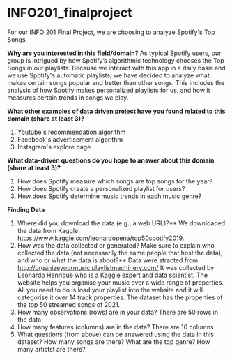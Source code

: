 # INFO201_finalproject

For our INFO 201 Final Project, we are choosing to analyze Spotify's Top Songs.

**Why are you interested in this field/domain?**
As typical Spotify users, our group is intrigued by how Spotify’s algorithmic technology chooses the Top Songs in our playlists. Because we interact with this app in a daily basis and we use Spotify's automatic playlists, we have decided to analyze what makes certain songs popular and better than other songs. This includes the analysis of how Spotify makes personalized playlists for us, and how it measures certain trends in songs we play. 

**What other examples of data driven project have you found related to this domain (share at least 3)?**
1) Youtube's recommendation algorithm 
2) Facebook's advertisement algorithm
3) Instagram's explore page


**What data-driven questions do you hope to answer about this domain (share at least 3)?**
1) How does Spotify measure which songs are top songs for the year? 
2) How does Spotify create a personalized playlist for users? 
3) How does Spotify determine music trends in each music genre? 

**Finding Data**
1) Where did you download the data (e.g., a web URL)?**
We downloaded the data from Kaggle https://www.kaggle.com/leonardopena/top50spotify2019.
2) How was the data collected or generated? Make sure to explain who collected the data (not necessarily the same people that host the data), and who or what the data is about?**
Data were stracted from: http://organizeyourmusic.playlistmachinery.com/
It was collected by Leonardo Henrique who is a Kaggle expert and data scientist.
The website helps you organise your music over a wide range of properties. All you need to do is load your playlist into the website and it will categorise it over 14 track properties. The dataset has the properties of the top 50 streamed songs of 2021.
3) How many observations (rows) are in your data?
There are 50 rows in the data
4) How many features (columns) are in the data?
There are 10 columns
5) What questions (from above) can be answered using the data in this dataset?
How many songs are there?  What are the top genre? How many artistst are there? 
